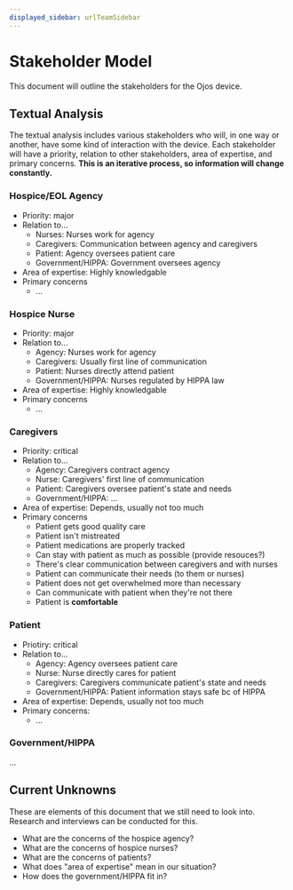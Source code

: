 ```yaml
---
displayed_sidebar: urlTeamSidebar
---
```

# Stakeholder Model

This document will outline the stakeholders for the Ojos device.

## Textual Analysis

The textual analysis includes various stakeholders who will, in one way or
another, have some kind of interaction with the device. Each stakeholder will
have a priority, relation to other stakeholders, area of expertise, and primary
concerns. **This is an iterative process, so information will change
constantly.**

### Hospice/EOL Agency

- Priority: major
- Relation to...
  - Nurses: Nurses work for agency
  - Caregivers: Communication between agency and caregivers
  - Patient: Agency oversees patient care
  - Government/HIPPA: Government oversees agency
- Area of expertise: Highly knowledgable
- Primary concerns
  - ...

### Hospice Nurse

- Priority: major
- Relation to...
  - Agency: Nurses work for agency
  - Caregivers: Usually first line of communication
  - Patient: Nurses directly attend patient
  - Government/HIPPA: Nurses regulated by HIPPA law
- Area of expertise: Highly knowledgable
- Primary concerns
  - ...

### Caregivers

- Priority: critical
- Relation to...
  - Agency: Caregivers contract agency
  - Nurse: Caregivers' first line of communication
  - Patient: Caregivers oversee patient's state and needs
  - Government/HIPPA: ...
- Area of expertise: Depends, usually not too much
- Primary concerns
  - Patient gets good quality care
  - Patient isn't mistreated
  - Patient medications are properly tracked
  - Can stay with patient as much as possible (provide resouces?)
  - There's clear communication between caregivers and with nurses
  - Patient can communicate their needs (to them or nurses)
  - Patient does not get overwhelmed more than necessary
  - Can communicate with patient when they're not there
  - Patient is **comfortable**

### Patient

- Priotiry: critical
- Relation to...
  - Agency: Agency oversees patient care
  - Nurse: Nurse directly cares for patient
  - Caregivers: Caregivers communicate patient's state and needs
  - Government/HIPPA: Patient information stays safe bc of HIPPA
- Area of expertise: Depends, usually not too much
- Primary concerns:
  - ...

### Government/HIPPA

...

## Current Unknowns

These are elements of this document that we still need to look into. Research
and interviews can be conducted for this.

- What are the concerns of the hospice agency?
- What are the concerns of hospice nurses?
- What are the concerns of patients?
- What does "area of expertise" mean in our situation?
- How does the government/HIPPA fit in?
